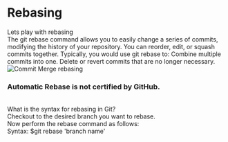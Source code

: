 # Rebasing
Lets play with rebasing<br/>
The git rebase command allows you to easily change a series of commits, modifying the history of your repository. You can reorder, edit, or squash commits together. Typically, you would use git rebase to: Combine multiple commits into one. Delete or revert commits that are no longer necessary.<br/>
![Commit Merge rebasing](https://user-images.githubusercontent.com/65743503/155894539-102ae966-a277-441c-b48b-f477f207e86b.png)<br/>
### Automatic Rebase is not certified by GitHub.
<br/>
What is the syntax for rebasing in Git?<br/>
Checkout to the desired branch you want to rebase.<br/>
Now perform the rebase command as follows:<br/>
Syntax: $git rebase 'branch name'
